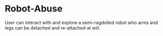 # Robot-Abuse
User can interact with and explore a semi-ragdolled robot who arms and legs can be detached and re-attached at will.
